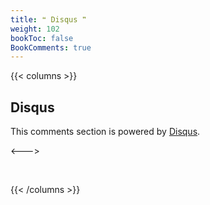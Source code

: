 ```yaml
---
title: ❝ Disqus ❞
weight: 102
bookToc: false
BookComments: true
---
```


{{< columns >}}

## Disqus

This comments section is powered by [Disqus](https://disqus.com/). 

<--->

<p>&nbsp;</p>

{{< /columns >}}


